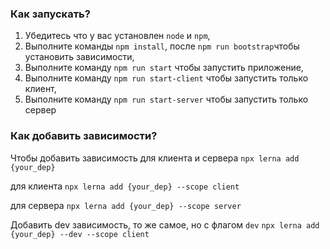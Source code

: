### Как запускать?

1. Убедитесь что у вас установлен `node` и `npm`,
2. Выполните команды `npm install`, после `npm run bootstrap`чтобы установить зависимости,
3. Выполните команду `npm run start` чтобы запустить приложение,
4. Выполните команду `npm run start-client` чтобы запустить только клиент,
5. Выполните команду `npm run start-server` чтобы запустить только сервер

### Как добавить зависимости?

Чтобы добавить зависимость для клиента и сервера
`npx lerna add {your_dep}`

для клиента
`npx lerna add {your_dep} --scope client`

для сервера
`npx lerna add {your_dep} --scope server`

Добавить dev зависимость, то же самое, но с флагом `dev`
`npx lerna add {your_dep} --dev --scope client`

